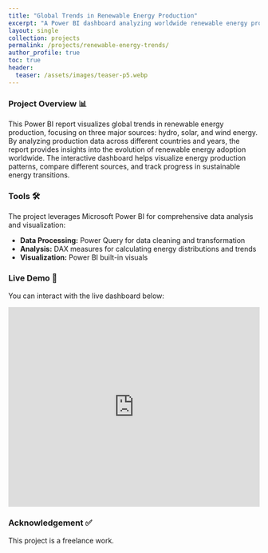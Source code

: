 ```yaml
---
title: "Global Trends in Renewable Energy Production"
excerpt: "A Power BI dashboard analyzing worldwide renewable energy production trends, focusing on hydro, solar, and wind energy sources across different countries."
layout: single
collection: projects
permalink: /projects/renewable-energy-trends/
author_profile: true
toc: true
header:
  teaser: /assets/images/teaser-p5.webp
---
```


### Project Overview 📊
This Power BI report visualizes global trends in renewable energy production, focusing on three major sources: hydro, solar, and wind energy. By analyzing production data across different countries and years, the report provides insights into the evolution of renewable energy adoption worldwide. The interactive dashboard helps visualize energy production patterns, compare different sources, and track progress in sustainable energy transitions.

### Tools 🛠
The project leverages Microsoft Power BI for comprehensive data analysis and visualization:
- **Data Processing:** Power Query for data cleaning and transformation
- **Analysis:** DAX measures for calculating energy distributions and trends
- **Visualization:** Power BI built-in visuals

### Live Demo 🔗
You can interact with the live dashboard below:
 
<iframe title="Global Renewable Energy Trends" width="100%" height="400" src="https://app.powerbi.com/view?r=eyJrIjoiZGVjNGE0ZWUtODE4OC00YzFjLWFkOGMtZmFiNmNjN2VkNDBkIiwidCI6IjQxOWY3MTFlLTE2NDktNDA0Mi05YmIxLWRiNTc2ODk0ZDFhOSJ9&pageName=9ce39514375312868e4b" frameborder="0" allowFullScreen="true"></iframe>

### Acknowledgement ✅
This project is a freelance work.